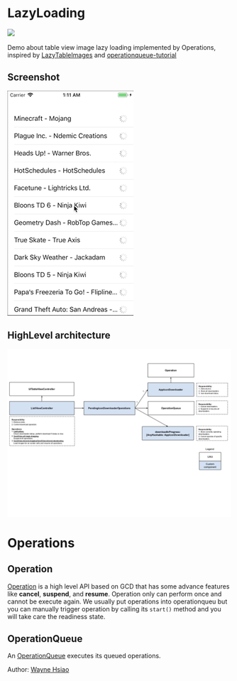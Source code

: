# LazyLoading
![](https://img.shields.io/badge/Swift-v4.2-blue)

Demo about table view image lazy loading implemented by Operations, inspired by [LazyTableImages](https://developer.apple.com/library/archive/samplecode/LazyTableImages/Introduction/Intro.html#//apple_ref/doc/uid/DTS40009394-Intro-DontLinkElementID_2) and [operationqueue-tutorial](https://www.raywenderlich.com/5293-operation-and-operationqueue-tutorial-in-swift) 

## Screenshot
![lazy_loading](./lazy_loading.gif)

## HighLevel architecture
![lazy_loading](./LazyLoading.png)

# Operations
## Operation
[Operation](https://developer.apple.com/documentation/foundation/operation) is a high level API based on GCD that has some advance features like **cancel**, **suspend**, and **resume**.
Operation only can perform once and cannot be execute again.
We usually put operations into operationqueu but you can manually trigger operation by calling its `start()` method and you will take care the readiness state.
## OperationQueue
An [OperationQueue](https://developer.apple.com/documentation/foundation/operationqueue) executes its queued operations.

Author: [Wayne Hsiao](mailto:chronicqazxc@gmail.com)
